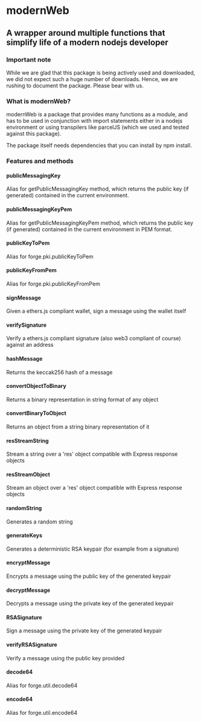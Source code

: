 # modernWeb

## A wrapper around multiple functions that simplify life of a modern nodejs developer

### Important note

While we are glad that this package is being actively used and downloaded, we did not expect such a huge number of downloads. Hence, we are rushing to document the package. Please bear with us.

### What is modernWeb?

modernWeb is a package that provides many functions as a module, and has to be used in conjunction with import statements either in a nodejs environment or using transpilers like parcelJS (which we used and tested against this package).

The package itself needs dependencies that you can install by npm install.

### Features and methods

#### publicMessagingKey

Alias for getPublicMessagingKey method, which returns the public key (if generated) contained in the current environment.

#### publicMessagingKeyPem

Alias for getPublicMessagingKeyPem method, which returns the public key (if generated) contained in the current environment in PEM format.

#### publicKeyToPem

Alias for forge.pki.publicKeyToPem

#### publicKeyFromPem

Alias for forge.pki.publicKeyFromPem

#### signMessage

Given a ethers.js compliant wallet, sign a message using the wallet itself

#### verifySignature

Verify a ethers.js compliant signature (also web3 compliant of course) against an address

#### hashMessage

Returns the keccak256 hash of a message

#### convertObjectToBinary

Returns a binary representation in string format of any object

#### convertBinaryToObject

Returns an object from a string binary representation of it

#### resStreamString

Stream a string over a 'res' object compatible with Express response objects

#### resStreamObject

Stream an object over a 'res' object compatible with Express response objects

#### randomString

Generates a random string

#### generateKeys

Generates a deterministic RSA keypair (for example from a signature)

#### encryptMessage

Encrypts a message using the public key of the generated keypair

#### decryptMessage

Decrypts a message using the private key of the generated keypair

#### RSASignature

Sign a message using the private key of the generated keypair

#### verifyRSASignature

Verify a message using the public key provided

#### decode64

Alias for forge.util.decode64

#### encode64

Alias for forge.util.encode64
